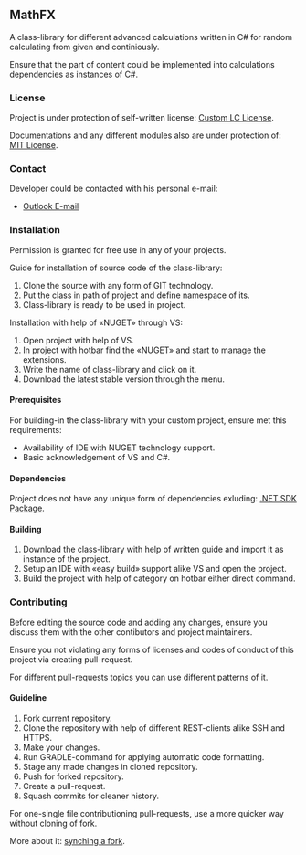 ## MathFX

A class-library for different advanced calculations written in C# for random calculating from given and continiously.

Ensure that the part of content could be implemented into calculations dependencies as instances of C#.

### License

Project is under protection of self-written license: [Custom LC License](LICENSE.md).

Documentations and any different modules also are under protection of: [MIT License](https://choosealicense.com/licenses/mit/#).

### Contact

Developer could be contacted with his personal e-mail:

- <a href= "mailto: io.falcion@outlook.com">Outlook E-mail</a>

### Installation

Permission is granted for free use in any of your projects.

Guide for installation of source code of the class-library:

1. Clone the source with any form of GIT technology.
2. Put the class in path of project and define namespace of its.
3. Class-library is ready to be used in project.

Installation with help of «NUGET» through VS:

1. Open project with help of VS.
2. In project with hotbar find the «NUGET» and start to manage the extensions.
3. Write the name of class-library and click on it.
4. Download the latest stable version through the menu.

#### Prerequisites

For building-in the class-library with your custom project, ensure met this requirements:

- Availability of IDE with NUGET technology support.
- Basic acknowledgement of VS and C#.

#### Dependencies

Project does not have any unique form of dependencies exluding: [.NET SDK Package](https://dotnet.microsoft.com).

#### Building

1. Download the class-library with help of written guide and import it as instance of the project.
2. Setup an IDE with «easy build» support alike VS and open the project.
3. Build the project with help of category on hotbar either direct command.

### Contributing

Before editing the source code and adding any changes, ensure you discuss them with the other contibutors and project maintainers.

Ensure you not violating any forms of licenses and codes of conduct of this project via creating pull-request.

For different pull-requests topics you can use different patterns of it.

#### Guideline

1. Fork current repository.
2. Clone the repository with help of different REST-clients alike SSH and HTTPS.
3. Make your changes.
4. Run GRADLE-command for applying automatic code formatting.
5. Stage any made changes in cloned repository.
6. Push for forked repository.
7. Create a pull-request.
8. Squash commits for cleaner history.

For one-single file contributioning pull-requests, use a more quicker way without cloning of fork.

More about it: [synching a fork](https://help.github.com/articles/syncing-a-fork).
